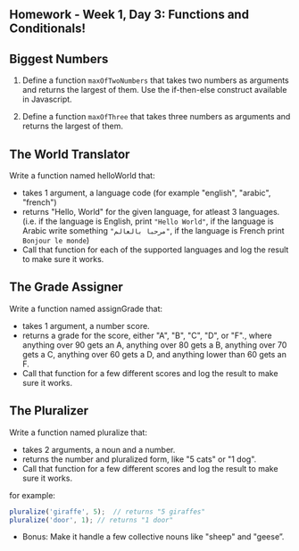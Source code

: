 ## Homework - Week 1, Day 3:  Functions and Conditionals!

## Biggest Numbers

1. Define a function `maxOfTwoNumbers` that takes two numbers as arguments and returns the largest of them. Use the if-then-else construct available in Javascript. 
   
2. Define a function `maxOfThree` that takes three numbers as arguments and returns the largest of them.

## The World Translator

Write a function named helloWorld that:

- takes 1 argument, a language code (for example "english", "arabic", "french")
- returns "Hello, World" for the given language, for atleast 3 languages. (i.e. if the language is English, print `"Hello World"`, if the language is Arabic write something `"مرحبا بالعالم"`, if the language is French print `Bonjour le monde`)
- Call that function for each of the supported languages and log the result to make sure it works.

## The Grade Assigner

Write a function named assignGrade that:
- takes 1 argument, a number score.
- returns a grade for the score, either "A", "B", "C", "D", or "F"., where anything over 90 gets an A, anything over 80 gets a B, anything over 70 gets a C, anything over 60 gets a D, and anything lower than 60 gets an F.
- Call that function for a few different scores and log the result to make sure it works.

## The Pluralizer

Write a function named pluralize that:
- takes 2 arguments, a noun and a number.
- returns the number and pluralized form, like "5 cats" or "1 dog".
- Call that function for a few different scores and log the result to make sure it works.

for example:
```javascript
pluralize('giraffe', 5);  // returns "5 giraffes"
pluralize('door', 1); // returns "1 door"
```

- Bonus: Make it handle a few collective nouns like "sheep" and "geese”.



